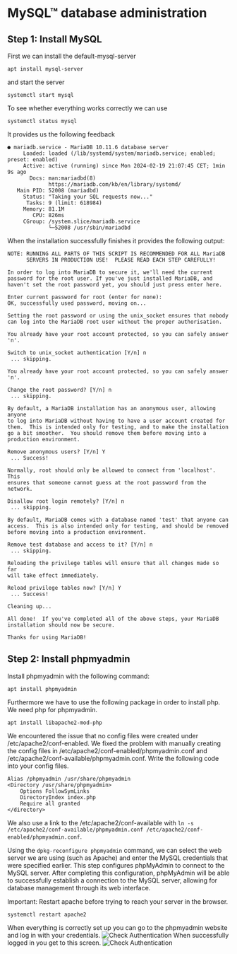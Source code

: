# MySQL™ database administration

## Step 1: Install MySQL

First we can install the default-mysql-server

```ssh
apt install mysql-server
```

and start the server

```ssh
systemctl start mysql
```

To see whether everything works correctly we can use

```ssh
systemctl status mysql
```

It provides us the following feedback

```ssh
● mariadb.service - MariaDB 10.11.6 database server
     Loaded: loaded (/lib/systemd/system/mariadb.service; enabled; preset: enabled)
     Active: active (running) since Mon 2024-02-19 21:07:45 CET; 1min 9s ago
       Docs: man:mariadbd(8)
             https://mariadb.com/kb/en/library/systemd/
   Main PID: 52008 (mariadbd)
     Status: "Taking your SQL requests now..."
      Tasks: 9 (limit: 618984)
     Memory: 81.1M
        CPU: 826ms
     CGroup: /system.slice/mariadb.service
             └─52008 /usr/sbin/mariadbd
```

When the installation successfully finishes it provides the following output:

```ssh
NOTE: RUNNING ALL PARTS OF THIS SCRIPT IS RECOMMENDED FOR ALL MariaDB
      SERVERS IN PRODUCTION USE!  PLEASE READ EACH STEP CAREFULLY!

In order to log into MariaDB to secure it, we'll need the current
password for the root user. If you've just installed MariaDB, and
haven't set the root password yet, you should just press enter here.

Enter current password for root (enter for none):
OK, successfully used password, moving on...

Setting the root password or using the unix_socket ensures that nobody
can log into the MariaDB root user without the proper authorisation.

You already have your root account protected, so you can safely answer 'n'.

Switch to unix_socket authentication [Y/n] n
 ... skipping.

You already have your root account protected, so you can safely answer 'n'.

Change the root password? [Y/n] n
 ... skipping.

By default, a MariaDB installation has an anonymous user, allowing anyone
to log into MariaDB without having to have a user account created for
them.  This is intended only for testing, and to make the installation
go a bit smoother.  You should remove them before moving into a
production environment.

Remove anonymous users? [Y/n] Y
 ... Success!

Normally, root should only be allowed to connect from 'localhost'.  This
ensures that someone cannot guess at the root password from the network.

Disallow root login remotely? [Y/n] n
 ... skipping.

By default, MariaDB comes with a database named 'test' that anyone can
access.  This is also intended only for testing, and should be removed
before moving into a production environment.

Remove test database and access to it? [Y/n] n
 ... skipping.

Reloading the privilege tables will ensure that all changes made so far
will take effect immediately.

Reload privilege tables now? [Y/n] Y
 ... Success!

Cleaning up...

All done!  If you've completed all of the above steps, your MariaDB
installation should now be secure.

Thanks for using MariaDB!
```

## Step 2: Install phpmyadmin

Install phpmyadmin with the following command:

```ssh
apt install phpmyadmin
```

Furthermore we have to use the following package in order to install php. We need php for phpmyadmin.

```ssh
apt install libapache2-mod-php
```

We encountered the issue that no config files were created under /etc/apache2/conf-enabled. We fixed the problem with manually creating the config files in /etc/apache2/conf-enabled/phpmyadmin.conf and /etc/apache2/conf-available/phpmyadmin.conf. Write the following code into your config files.

```ssh
Alias /phpmyadmin /usr/share/phpmyadmin
<Directory /usr/share/phpmyadmin>
    Options FollowSymLinks
    DirectoryIndex index.php
    Require all granted
</directory>
```

We also use a link to the /etc/apache2/conf-available with `ln -s /etc/apache2/conf-available/phpmyadmin.conf /etc/apache2/conf-enabled/phpmyadmin.conf`.

Using the `dpkg-reconfigure phpmyadmin` command, we can select the web server we are using (such as Apache) and enter the MySQL credentials that were specified earlier. This step configures phpMyAdmin to connect to the MySQL server. After completing this configuration, phpMyAdmin will be able to successfully establish a connection to the MySQL server, allowing for database management through its web interface.

Important: Restart apache before trying to reach your server in the browser.

```ssh
systemctl restart apache2
```

<!-- ```ssh
Login:
phpmyadmin@localhost

Password:
sdi
``` -->

When everything is correctly set up you can go to the phpmyadmin website and log in with your credentials.
![Check Authentication](/media/phpmyadmin.jpeg)
When successfully logged in you get to this screen.
![Check Authentication](/media/phpmyadmin_logged_in.jpeg)
